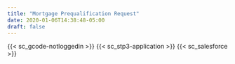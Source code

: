 ```yaml
---
title: "Mortgage Prequalification Request"
date: 2020-01-06T14:38:48-05:00
draft: false
---
```

{{< sc_gcode-notloggedin >}}
{{< sc_stp3-application >}}
{{< sc_salesforce >}}
